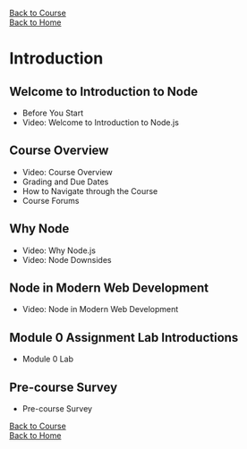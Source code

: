 
[Back to Course](../index.md)<br>
[Back to Home](../../index.md)<br>

# Introduction

## Welcome to Introduction to Node
* Before You Start
* Video: Welcome to Introduction to Node.js

##  Course Overview
* Video: Course Overview
* Grading and Due Dates
* How to Navigate through the Course
* Course Forums

## Why Node
* Video: Why Node.js
* Video: Node Downsides

## Node in Modern Web Development
* Video: Node in Modern Web Development

## Module 0 Assignment Lab Introductions
* Module 0 Lab

## Pre-course Survey
* Pre-course Survey

[Back to Course](../index.md)<br>
[Back to Home](../../index.md)<br>